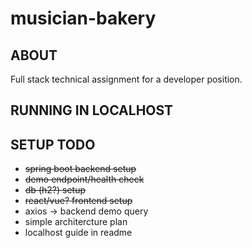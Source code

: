 # musician-bakery
## ABOUT
Full stack technical assignment for a developer position.

## RUNNING IN LOCALHOST


## SETUP TODO
* ~~spring boot backend setup~~
* ~~demo endpoint/health check~~
* ~~db (h2?) setup~~
* ~~react/vue? frontend setup~~
* axios -> backend demo query
* simple architercture plan
* localhost guide in readme